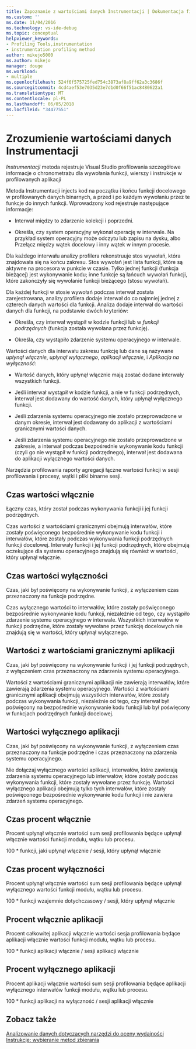 ```yaml
---
title: Zapoznanie z wartościami danych Instrumentacji | Dokumentacja firmy Microsoft
ms.custom: ''
ms.date: 11/04/2016
ms.technology: vs-ide-debug
ms.topic: conceptual
helpviewer_keywords:
- Profiling Tools,instrumentation
- instrumentation profiling method
author: mikejo5000
ms.author: mikejo
manager: douge
ms.workload:
- multiple
ms.openlocfilehash: 524f6f575725fed754c3873af8a9ff62a3c3686f
ms.sourcegitcommit: 4cd4aef53e7035d23e7d1d0f66f51ac8480622a1
ms.translationtype: MT
ms.contentlocale: pl-PL
ms.lasthandoff: 06/05/2018
ms.locfileid: "34477551"
---
```

# <a name="understand-instrumentation-data-values"></a>Zrozumienie wartościami danych Instrumentacji

*Instrumentacji* metoda rejestruje Visual Studio profilowania szczegółowe informacje o chronometrażu dla wywołania funkcji, wierszy i instrukcje w profilowanych aplikacji

Metoda Instrumentacji injects kod na początku i końcu funkcji docelowego w profilowanych danych binarnych, a przed i po każdym wywołaniu przez te funkcje do innych funkcji. Wprowadzony kod rejestruje następujące informacje:

- Interwał między to zdarzenie kolekcji i poprzedni.

- Określa, czy system operacyjny wykonał operację w interwale. Na przykład system operacyjny może odczytu lub zapisu na dysku, albo Przełącz między wątek docelowy i inny wątek w innym procesie.

Dla każdego interwału analizy profilera rekonstruuje stos wywołań, która znajdowała się na końcu zakresu. Stos wywołań jest lista funkcji, które są aktywne na procesora w punkcie w czasie. Tylko jednej funkcji (funkcja bieżącej) jest wykonywanie kodu; inne funkcje są łańcuch wywołań funkcji, które zakończyły się wywołanie funkcji bieżącego (stosu wywołań).

Dla każdej funkcji w stosie wywołań podczas interwał została zarejestrowana, analizy profilera dodaje interwał do co najmniej jednej z czterech danych wartości dla funkcji. Analiza dodaje interwał do wartości danych dla funkcji, na podstawie dwóch kryteriów:

- Określa, czy interwał wystąpił w kodzie funkcji lub w *funkcji podrzędnych* (funkcja została wywołana przez funkcję).

- Określa, czy wystąpiło zdarzenie systemu operacyjnego w interwale.

Wartości danych dla interwału zakresu funkcję lub dane są nazywane *upłynął włącznie*, *upłynął wyłącznego*, *aplikacji włącznie*, i  *Aplikacja na wyłączność*:

- Wartość danych, który upłynął włącznie mają zostać dodane interwały wszystkich funkcji.

- Jeśli interwał wystąpił w kodzie funkcji, a nie w funkcji podrzędnych, interwał jest dodawany do wartość danych, który upłynął wyłącznego funkcji.

- Jeśli zdarzenia systemu operacyjnego nie zostało przeprowadzone w danym okresie, interwał jest dodawany do aplikacji z wartościami granicznymi wartości danych.

- Jeśli zdarzenia systemu operacyjnego nie zostało przeprowadzone w zakresie, a interwał podczas bezpośrednie wykonywanie kodu funkcji (czyli go nie wystąpił w funkcji podrzędnego), interwał jest dodawana do aplikacji wyłącznego wartości danych.

Narzędzia profilowania raporty agregacji łączne wartości funkcji w sesji profilowania i procesy, wątki i pliki binarne sesji.

## <a name="elapsed-inclusive-values"></a>Czas wartości włącznie

Łączny czas, który został podczas wykonywania funkcji i jej funkcji podrzędnych.

Czas wartości z wartościami granicznymi obejmują interwałów, które zostały poświęconego bezpośrednie wykonywanie kodu funkcji i interwałów, które zostały podczas wykonywania funkcji podrzędnych funkcji docelowej. Interwały funkcji i jej funkcji podrzędnych, które obejmują oczekujące dla systemu operacyjnego znajdują się również w wartości, który upłynął włącznie.

## <a name="elapsed-exclusive-values"></a>Czas wartości wyłączności

Czas, jaki był poświęcony na wykonywanie funkcji, z wyłączeniem czas przeznaczony na funkcje podrzędne.

Czas wyłącznego wartości to interwałów, które zostały poświęconego bezpośrednie wykonywanie kodu funkcji, niezależnie od tego, czy wystąpiło zdarzenie systemu operacyjnego w interwale. Wszystkich interwałów w funkcji podrzędne, które zostały wywołane przez funkcję docelowych nie znajdują się w wartości, który upłynął wyłącznego.

## <a name="application-inclusive-values"></a>Wartości z wartościami granicznymi aplikacji

Czas, jaki był poświęcony na wykonywanie funkcji i jej funkcji podrzędnych, z wyłączeniem czas przeznaczony na zdarzenia systemu operacyjnego.

Wartości z wartościami granicznymi aplikacji nie zawierają interwałów, które zawierają zdarzenia systemu operacyjnego. Wartości z wartościami granicznymi aplikacji obejmują wszystkich interwałów, które zostały podczas wykonywania funkcji, niezależnie od tego, czy interwał był poświęcony na bezpośrednie wykonywanie kodu funkcji lub był poświęcony w funkcjach podrzędnych funkcji docelowej.

## <a name="application-exclusive-values"></a>Wartości wyłącznego aplikacji

Czas, jaki był poświęcony na wykonywanie funkcji, z wyłączeniem czas przeznaczony na funkcje podrzędne i czas przeznaczony na zdarzenia systemu operacyjnego.

Nie dołączaj wyłącznego wartości aplikacji, interwałów, które zawierają zdarzenia systemu operacyjnego lub interwałów, które zostały podczas wykonywania funkcji, które zostały wywołane przez funkcję. Wartości wyłącznego aplikacji obejmują tylko tych interwałów, które zostały poświęconego bezpośrednie wykonywanie kodu funkcji i nie zawiera zdarzeń systemu operacyjnego.

## <a name="elapsed-inclusive-percent"></a>Czas procent włącznie

Procent upłynął włącznie wartości sum sesji profilowania będące upłynął włącznie wartości funkcji modułu, wątku lub procesu.

100 * funkcji, jaki upłynął włącznie / sesji, który upłynął włącznie

## <a name="elapsed-exclusive-percent"></a>Czas procent wyłączności

Procent upłynął włącznie wartości sum sesji profilowania będące upłynął wyłącznego wartości funkcji modułu, wątku lub procesu.

100 * funkcji wzajemnie dotychczasowy / sesji, który upłynął włącznie

## <a name="application-inclusive-percent"></a>Procent włącznie aplikacji

Procent całkowitej aplikacji włącznie wartości sesja profilowania będące aplikacji włącznie wartości funkcji modułu, wątku lub procesu.

100 * funkcji aplikacji włącznie / sesji aplikacji włącznie

## <a name="application-exclusive-percent"></a>Procent wyłącznego aplikacji

Procent aplikacji włącznie wartości sum sesji profilowania będące aplikacji wyłącznego interwałów funkcji modułu, wątku lub procesu.

100 * funkcji aplikacji na wyłączność / sesji aplikacji włącznie

## <a name="see-also"></a>Zobacz także

[Analizowanie danych dotyczących narzędzi do oceny wydajności](../profiling/analyzing-performance-tools-data.md)  
[Instrukcje: wybieranie metod zbierania](../profiling/how-to-choose-collection-methods.md)